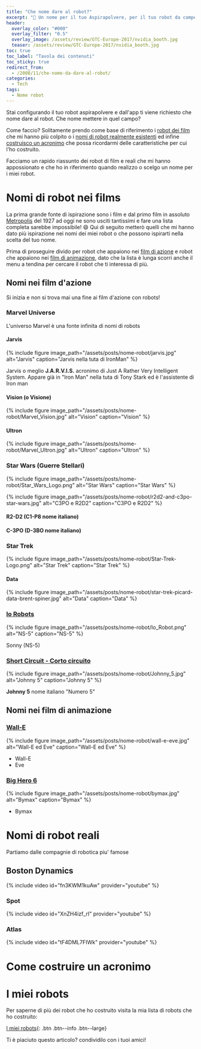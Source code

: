 ```yaml
---
title: "Che nome dare al robot?"
excerpt: "🤖 Un nome per il tuo Aspirapolvere, per il tuo robot da competizione che sia maschile, femminile o goliardico."
header:
  overlay_color: "#000"
  overlay_filter: "0.5"
  overlay_image: /assets/review/GTC-Europe-2017/nvidia_booth.jpg
  teaser: /assets/review/GTC-Europe-2017/nvidia_booth.jpg
toc: true
toc_label: "Tavola dei contenuti"
toc_sticky: true
redirect_from:
  - /2008/11/che-nome-da-dare-al-robot/
categories:
  - Tech
tags:
  - Nome robot
---
```


Stai configurando il tuo robot aspirapolvere e dall'app ti viene richiesto che nome dare al robot. Che nome mettere in quel campo?

Come faccio? Solitamente prendo come base di riferimento i [robot dei film](#nomi-di-robot-nei-films) che mi hanno più colpito o i [nomi di robot realmente esistenti](#nomi-di-robot-reali) ed infine [costruisco un acronimo](#come-costruire-un-acronimo) che possa ricordarmi delle caratteristiche per cui l'ho costruito.

Facciamo un rapido riassunto dei robot di film e reali che mi hanno appossionato e che ho in riferimento quando realizzo o scelgo un nome per i miei robot.

# Nomi di robot nei films

La prima grande fonte di ispirazione sono i film e dal primo film in assoluto [Metropolis](https://it.wikipedia.org/wiki/Metropolis_(film_1927)) del 1927 ad oggi ne sono usciti tantissimi e fare una lista completa sarebbe impossibile! :smile: Qui di seguito metterò quelli che mi hanno dato più ispirazione nei nomi dei miei robot o che possono ispirarti nella scelta del tuo nome.

Prima di proseguire divido per robot che appaiono nei [film di azione](#nomi-nei-film-dazione) e robot che appaiono nei [film di animazione](#nomi-nei-film-di-animazione), dato che la lista è lunga scorri anche il menu a tendina per cercare il robot che ti interessa di più.

## Nomi nei film d'azione

Si inizia e non si trova mai una fine ai film d'azione con robots! 
### Marvel Universe

L'universo Marvel è una fonte infinita di nomi di robots

#### Jarvis 

{% include figure image_path="/assets/posts/nome-robot/jarvis.jpg" alt="Jarvis" caption="Jarvis nella tuta di IronMan" %}

Jarvis o meglio **J.A.R.V.I.S.** acronimo di Just A Rather Very Intelligent System. Appare già in "Iron Man" nella tuta di Tony Stark ed è l'assistente di Iron man

#### Vision (o Visione)

{% include figure image_path="/assets/posts/nome-robot/Marvel_Vision.jpg" alt="Vision" caption="Vision" %}

#### Ultron

{% include figure image_path="/assets/posts/nome-robot/Marvel_Ultron.jpg" alt="Ultron" caption="Ultron" %}

### Star Wars (Guerre Stellari)

{% include figure image_path="/assets/posts/nome-robot/Star_Wars_Logo.png" alt="Star Wars" caption="Star Wars" %}

{% include figure image_path="/assets/posts/nome-robot/r2d2-and-c3po-star-wars.jpg" alt="C3PO e R2D2" caption="C3PO e R2D2" %}

#### R2-D2 (C1-P8 nome italiano)

#### C-3PO (D-3BO nome italiano)

### Star Trek

{% include figure image_path="/assets/posts/nome-robot/Star-Trek-Logo.png" alt="Star Trek" caption="Star Trek" %}

#### Data

{% include figure image_path="/assets/posts/nome-robot/star-trek-picard-data-brent-spiner.jpg" alt="Data" caption="Data" %}

### [Io Robots](https://it.wikipedia.org/wiki/Io,_robot_(film))

{% include figure image_path="/assets/posts/nome-robot/Io_Robot.png" alt="NS-5" caption="NS-5" %}

Sonny (NS-5)

### [Short Circuit - Corto circuito](https://it.wikipedia.org/wiki/Corto_circuito_(film))

{% include figure image_path="/assets/posts/nome-robot/Johnny_5.jpg" alt="Johnny 5" caption="Johnny 5" %}

**Johnny 5** nome italiano "Numero 5" 

## Nomi nei film di animazione

### [Wall-E](https://it.wikipedia.org/wiki/WALL%E2%80%A2E)

{% include figure image_path="/assets/posts/nome-robot/wall-e-eve.jpg" alt="Wall-E ed Eve" caption="Wall-E ed Eve" %}

* Wall-E
* Eve

### [Big Hero 6](https://it.wikipedia.org/wiki/Big_Hero_6_(film))

{% include figure image_path="/assets/posts/nome-robot/bymax.jpg" alt="Bymax" caption="Bymax" %}

* Bymax

# Nomi di robot reali

Partiamo dalle compagnie di robotica piu' famose

## Boston Dynamics

{% include video id="fn3KWM1kuAw" provider="youtube" %}

### Spot

{% include video id="XnZH4izf_rI" provider="youtube" %}

### Atlas

{% include video id="tF4DML7FIWk" provider="youtube" %}

# Come costruire un acronimo



# I miei robots

Per saperne di più dei robot che ho costruito visita la mia lista di robots che ho costruito:

[I miei robots](/robot){: .btn .btn--info .btn--large}

Ti è piaciuto questo articolo? condividilo con i tuoi amici!